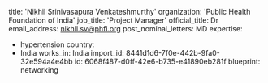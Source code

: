 title: 'Nikhil Srinivasapura Venkateshmurthy'
organization: 'Public Health Foundation of India'
job_title: 'Project Manager'
official_title: Dr
email_address: nikhil.sv@phfi.org
post_nominal_letters: MD
expertise:
  - hypertension
country:
  - India
works_in: India
import_id: 8441d1d6-7f0e-442b-9fa0-32e594a4e4bb
id: 6068f487-d0ff-42e6-b735-e41890eb281f
blueprint: networking
